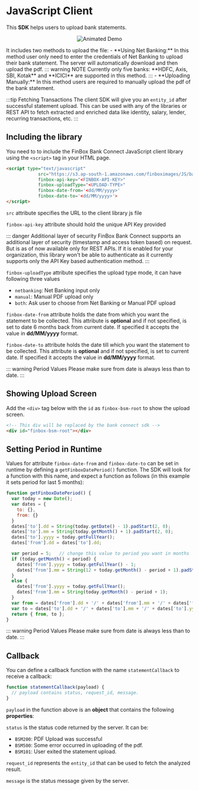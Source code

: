 # JavaScript Client
This **SDK** helps users to upload bank statements.
<p style="text-align:center">
<img src="/documentation/bc_js.gif" alt="Animated Demo" />
</p>
It includes two methods to upload the file:
- **Using Net Banking:** In this method user only need to enter the credentials of Net Banking to upload their bank statement. The server will automatically download and then upload the pdf.
::: warning NOTE
Currently only five banks: **HDFC, Axis, SBI, Kotak** and **ICICI** are supported in this method.  
:::
- **Uploading Manually:** In this method users are required to manually upload the pdf of the bank statement.

:::tip Fetching Transactions
The client SDK will give you an `entity_id` after successful statement upload. This can be used with any of the libraries or REST API to fetch extracted and enriched data like identity, salary, lender, recurring transactions, etc.
:::

## Including the library
You need to to include the FinBox Bank Connect JavaScript client library using the `<script>` tag in your HTML page.

```html
<script type="text/javascript" 
            src="https://s3.ap-south-1.amazonaws.com/finboximages/JS/bankuploader.js" 
            finbox-api-key="<FINBOX-API-KEY>"
            finbox-uploadType="<UPLOAD-TYPE>" 
            finbox-date-from='<dd/MM/yyyy>' 
            finbox-date-to='<dd/MM/yyyy>'>
</script>
```
`src` attribute specifies the URL to the client library js file

`finbox-api-key` attribute should hold the unique API Key provided

::: danger Additional layer of security
FinBox Bank Connect supports an additional layer of security (timestamp and access token based) on request. But is as of now available only for REST APIs. If it is enabled for your organization, this library won't be able to authenticate as it currently supports only the API Key based authentication method.
:::

`finbox-uploadType` attribute specifies the upload type mode, it can have following three values
- `netbanking`: Net Banking input only
- `manual`: Manual PDF upload only
- `both`: Ask user to choose from Net Banking or Manual PDF upload

`finbox-date-from` attribute holds the date from which you want the statement to be collected. This attribute is **optional** and if not specified, is set to date 6 months back from current date. If specified it accepts the value in **dd/MM/yyyy** format. 

`finbox-date-to` attribute holds the date till which you want the statement to be collected. This attribute is **optional** and if not specified, is set to current date. If specified it accepts the value in **dd/MM/yyyy** format.

::: warning Period Values
Please make sure from date is always less than to date. 
:::

## Showing Upload Screen
Add the `<div>` tag below with the `id` as `finbox-bsm-root` to show the upload screen.
```html
<!-- This div will be replaced by the bank connect sdk -->
<div id="finbox-bsm-root"></div> 
```

## Setting Period in Runtime

Values for attribute `finbox-date-from` and `finbox-date-to` can be set in runtime by defining a ``getFinboxDatePeriod()`` function. The SDK will look for a function with this name, and expect a function as follows (in this example it sets period for last 5 months):

```js 
function getFinboxDatePeriod() {
  var today = new Date();
  var dates = {
    to: {},
    from: {}
  }
  dates['to'].dd = String(today.getDate() - 1).padStart(2, 0);
  dates['to'].mm = String(today.getMonth() + 1).padStart(2, 0);
  dates['to'].yyyy = today.getFullYear();
  dates['from'].dd = dates['to'].dd;

  var period = 5;   // change this value to period you want in months
  if (today.getMonth() < period) {
    dates['from'].yyyy = today.getFullYear() - 1;
    dates['from'].mm = String(12 + today.getMonth() - period + 1).padStart(2, 0);
  }
  else {
    dates['from'].yyyy = today.getFullYear();
    dates['from'].mm = String(today.getMonth() - period + 1);
  }
  var from = dates['from'].dd + '/' + dates['from'].mm + '/' + dates['from'].yyyy;
  var to = dates['to'].dd + '/' + dates['to'].mm + '/' + dates['to'].yyyy;
  return { from, to };
}
```

::: warning Period Values
Please make sure from date is always less than to date.
:::


## Callback
You can define a callback function with the name `statementCallback` to receive a callback:
```js
function statementCallback(payload) {
  // payload contains status, request_id, message.
}
```
`payload` in the function above is an **object** that contains the following **properties**:

`status` is the status code returned by the server. It can be:
- `BSM200`: PDF Upload was successful
- `BSM500`: Some error occurred in uploading of the pdf.
- `BSM101`: User exited the statement upload.

`request_id` represents the `entity_id` that can be used to fetch the analyzed result.

`message` is the status message given by the server.
